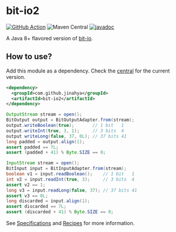 # bit-io2

[![GitHub Action](https://github.com/jinahya/bit-io2/workflows/Java%20CI%20with%20Maven/badge.svg)](https://github.com/jinahya/bit-io2/actions?workflow=Java+CI)
![Maven Central](https://img.shields.io/maven-central/v/com.github.jinahya/bit-io2)
[![javadoc](https://javadoc.io/badge2/com.github.jinahya/bit-io2/javadoc.svg)](https://javadoc.io/doc/com.github.jinahya/bit-io2)

A Java 8+ flavored version of [bit-io](https://github.com/jinahya/bit-io).

## How to use?

Add this module as a dependency. Check the [central](https://search.maven.org/search?q=g:com.github.jinahya%20a:bit-io2) for the current version.

```xml
<dependency>
  <groupId>com.github.jinahya</groupId>
  <artifactId>bit-io2</artifactId>
</dependency>
```

```java
OutputStream stream = open();
BitOutput output = BitOutputAdapter.from(stream);
output.writeBoolean(true);       // 1 bit   1
output.writeInt(true, 3, 1);     // 3 bits  4
output writeLong(false, 37, 0L); // 37 bits 41        
long padded = output.align(1);
assert padded == 7L;
assert (padded + 41) % Byte.SIZE == 0;

InputStream stream = open();
BitInput input = BitInputAdapter.from(stream);
boolean v1 = input.readBoolean();    // 1 bit   1
int v2 = input.readInt(true, 3);     // 3 bits  4
assert v2 == 1;
long v3 = input.readLong(false, 37); // 37 bits 41
assert v3 == 0L;        
long discarded = input.align(1);
assert discarded == 7L;
assert (discarded + 41) % Byte.SIZE == 0;
```

See [Specifications](https://github.com/jinahya/bit-io2/wiki/Specifications) and [Recipes](https://github.com/jinahya/bit-io2/wiki/Recipes) for more information.
